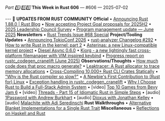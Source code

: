 *Part 1️⃣/1️⃣1️⃣*
**This Week in Rust 606** — \#606 — 2025\-07\-02

\-\-\-
📰 **UPDATES FROM RUST COMMUNITY**
**Official**
• [Announcing Rust 1\.88\.0 \| Rust Blog](https://blog.rust-lang.org/2025/06/26/Rust-1.88.0/)
• [Now accepting Project Goal proposals for 2025H2](https://blog.rust-lang.org/inside-rust/2025/06/23/project-goals-2025h2-call-for-submissions/)
• [2025 Leadership Council Survey](https://blog.rust-lang.org/inside-rust/2025/06/30/2025-leadership-council-survey/)
• [Program management update — June 2025](https://blog.rust-lang.org/inside-rust/2025/06/30/program-management-update-2025-06/)
**Newsletters**
• [Rust Trends Issue \#68 Special](https://rust-trends.com/newsletter/join-the-rust-programming-contest-win-a-keychron-q1-airpods-pro-2-or-oura-ring-4/)
**Project/Tooling Updates**
• [Announcing TokioConf 2026](https://tokio.rs/blog/2025-06-19-announcing-tokio-conf)
• [rust\-analyzer Changelog \#292](https://rust-analyzer.github.io/thisweek/2025/06/30/changelog-292.html)
• [How to write Rust in the kernel: part 2](https://lwn.net/SubscriberLink/1025232/4a7776eb2f0379cf/)
• [Asterinas: a new Linux\-compatible kernel project](https://lwn.net/SubscriberLink/1022920/14dfdc76df0f1b96/)
• [Diesel Async 0\.6\.0](https://blog.weiznich.de/blog/diesel-async-0-6/)
• [Kiorg \- a new lightingly fast cross\-platform filemanager with VIM inspired keybind](https://github.com/houqp/kiorg/releases/tag/v0.1.1)
• [Progress report on rustc\_codegen\_cranelift \(June 2025\)](https://bjorn3.github.io/2025/06/30/progress-report-june-2025.html)
**Observations/Thoughts**
• [How much code does that proc macro generate?](https://nnethercote.github.io/2025/06/26/how-much-code-does-that-proc-macro-generate.html)
• [Leaktracer: A Rust allocator to trace memory allocations](https://blog.veeso.dev/blog/en/leaktracer-a-rust-allocator-to-trace-memory-allocations/)
• [Cross\-Compiling 10,000\+ Rust CLI Crates Statically](https://blog.pkgforge.dev/cross-compiling-10000-rust-cli-crates-statically)
• ["Why is the Rust compiler so slow?"](https://sharnoff.io/blog/why-rust-compiler-slow)
• [A Newbie's First Contribution to \(Rust for\) Linux](https://blog.buenzli.dev/rust-for-linux-first-contrib/)
• [Exception handling in rustc\_codegen\_cranelift](https://tweedegolf.nl/en/blog/157/exception-handling-in-rustc-codegen-cranelift)
• [Why I Choose Rust to Build a Full\-Stack Admin System](https://idaibin-blog.vercel.app/blog/why-rust-admin)
• \[video\] [Top 10 Games from Bevy Jam 6](https://www.youtube.com/watch?v=wvVbsQCgbGk)
• \[video\] [Threads \- Part 15 of Idiomatic Rust in Simple Steps](https://www.youtube.com/watch?v=04PZPs7fbuo)
• \[audio\] [1Password with Andrew Burkhart](https://corrode.dev/podcast/s04e06-1password/)
• \[audio\] [Dioxus with Jonathan Kelley](https://rustacean-station.org/episode/jonathan-kelley/)
• \[audio\] [Malachite with Adi Seredinschi](https://rustacean-station.org/episode/adi-seredinschi/)
**Rust Walkthroughs**
• [Alternative Blanket Implementations for a Single Rust Trait](https://www.greyblake.com/blog/alternative-blanket-implementations-for-single-rust-trait/)
**Miscellaneous**
• [Reflections on Haskell and Rust](https://academy.fpblock.com/blog/rust-haskell-reflections/)
